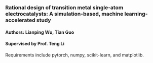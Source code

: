 ### Rational design of transition metal single-atom electrocatalysts: A simulation-based, machine learning-accelerated study  

#### Authors: Lianping Wu, Tian Guo  
#### Supervised by Prof. Teng Li  

Requirements include pytorch, numpy, scikit-learn, and matplotlib.  


